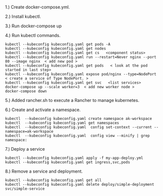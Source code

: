 

1.) Create docker-compose.yml.

2.) Install kubectl.

3.) Run docker-compose up

4.) Run kubectl commands.
	
	kubectl --kubeconfig kubeconfig.yaml get pods -A
	kubectl --kubeconfig kubeconfig.yaml get nodes
	kubectl --kubeconfig kubeconfig.yaml get cs   <component status>
	kubectl --kubeconfig kubeconfig.yaml run --restart=Never nginx --port 80 --image nginx  < add new pod >
	kubectl --kubeconfig kubeconfig.yaml get pods   < look at the pod started in last step>
	kubectl --kubeconfig kubeconfig.yaml expose pod/nginx --type=NodePort    < create a service of Type NodePort. >
	kubectl --kubeconfig kubeconfig.yaml get svc   <list services>
	docker-compose up --scale worker=3  < add new worker node >
	docker-compose down

5.) Added rancher.sh to execute a Rancher to manage kubernetes.


6.) Create and activate a namespace.

	kubectl  --kubeconfig kubeconfig.yaml create namespace ak-workspace
	kubectl  --kubeconfig kubeconfig.yaml get namespaces
	kubectl  --kubeconfig kubeconfig.yaml  config set-context --current --namespace=ak-workspace
	kubectl  --kubeconfig kubeconfig.yaml  config view --minify | grep namespace:
	


7.) Deploy a service

	kubectl --kubeconfig kubeconfig.yaml apply -f my-app-deploy.yml
	kubectl --kubeconfig kubeconfig.yaml get ingress,svc,pods


8.) Remove a service and deployment.
	
	kubectl --kubeconfig kubeconfig.yaml get all
	kubectl --kubeconfig kubeconfig.yaml delete deploy/simple-deployment svc/simple-service


